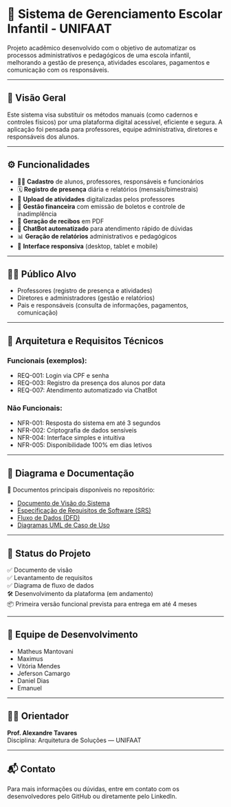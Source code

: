 # 🏫 Sistema de Gerenciamento Escolar Infantil - UNIFAAT

Projeto acadêmico desenvolvido com o objetivo de automatizar os processos administrativos e pedagógicos de uma escola infantil, melhorando a gestão de presença, atividades escolares, pagamentos e comunicação com os responsáveis.

---

## 📌 Visão Geral

Este sistema visa substituir os métodos manuais (como cadernos e controles físicos) por uma plataforma digital acessível, eficiente e segura. A aplicação foi pensada para professores, equipe administrativa, diretores e responsáveis dos alunos.

---

## ⚙️ Funcionalidades

- 👨‍🏫 **Cadastro** de alunos, professores, responsáveis e funcionários
- 🗓️ **Registro de presença** diária e relatórios (mensais/bimestrais)
- 📂 **Upload de atividades** digitalizadas pelos professores
- 💸 **Gestão financeira** com emissão de boletos e controle de inadimplência
- 🧾 **Geração de recibos** em PDF
- 💬 **ChatBot automatizado** para atendimento rápido de dúvidas
- 📊 **Geração de relatórios** administrativos e pedagógicos
- 📱 **Interface responsiva** (desktop, tablet e mobile)

---

## 🧑‍💻 Público Alvo

- Professores (registro de presença e atividades)
- Diretores e administradores (gestão e relatórios)
- Pais e responsáveis (consulta de informações, pagamentos, comunicação)

---

## 🧱 Arquitetura e Requisitos Técnicos

### Funcionais (exemplos):
- REQ-001: Login via CPF e senha
- REQ-003: Registro da presença dos alunos por data
- REQ-007: Atendimento automatizado via ChatBot

### Não Funcionais:
- NFR-001: Resposta do sistema em até 3 segundos
- NFR-002: Criptografia de dados sensíveis
- NFR-004: Interface simples e intuitiva
- NFR-005: Disponibilidade 100% em dias letivos

---

## 🧭 Diagrama e Documentação

📄 Documentos principais disponíveis no repositório:
- [Documento de Visão do Sistema](Documento-visão-de-sistemas.docx)
- [Especificação de Requisitos de Software (SRS)](Requisitos-de-software.docx)
- [Fluxo de Dados (DFD)](Documento-de-fluxo-de-dados.docx)
- [Diagramas UML de Caso de Uso](Diagrama-de-uso.jpeg)

---

## 🚧 Status do Projeto

✅ Documento de visão  
✅ Levantamento de requisitos  
✅ Diagrama de fluxo de dados  
🛠️ Desenvolvimento da plataforma (em andamento)  
📦 Primeira versão funcional prevista para entrega em até 4 meses  

---

## 👥 Equipe de Desenvolvimento

- Matheus Mantovani  
- Maximus  
- Vitória Mendes  
- Jeferson Camargo  
- Daniel Dias  
- Emanuel

---

## 👨‍🏫 Orientador

**Prof. Alexandre Tavares**  
Disciplina: Arquitetura de Soluções — UNIFAAT

---

## 📬 Contato

Para mais informações ou dúvidas, entre em contato com os desenvolvedores pelo GitHub ou diretamente pelo LinkedIn.

